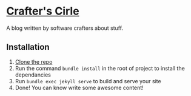 # [Crafter's Cirle](https://crafterscircle.io)

A blog written by software crafters about stuff.

## Installation

1. [Clone the repo](https://github.com/crafterscircle/blog)
2. Run the command `bundle install` in the root of project to install the dependancies
3. Run `bundle exec jekyll serve` to build and serve your site
4. Done! You can know write some awesome content!

